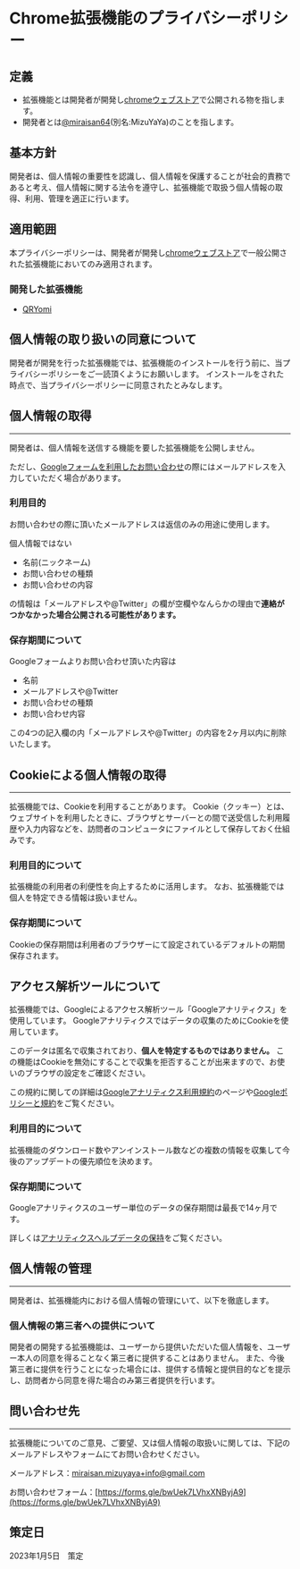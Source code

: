 # Chrome拡張機能のプライバシーポリシー

## 定義
- 拡張機能とは開発者が開発し[chromeウェブストア](https://chrome.google.com/webstore)で公開される物を指します。
- 開発者とは[@miraisan64](https://twitter.com/miraisan64)(別名:MizuYaYa)のことを指します。

## 基本方針
開発者は、個人情報の重要性を認識し、個人情報を保護することが社会的責務であると考え、個人情報に関する法令を遵守し、拡張機能で取扱う個人情報の取得、利用、管理を適正に行います。

## 適用範囲
本プライバシーポリシーは、開発者が開発し[chromeウェブストア](https://chrome.google.com/webstore)で一般公開された拡張機能においてのみ適用されます。
### 開発した拡張機能
- [QRYomi](https://chrome.google.com/webstore/detail/qryomi/nmanfahnbpmfhoddlchncnoemgoieogp)

## 個人情報の取り扱いの同意について
開発者が開発を行った拡張機能では、拡張機能のインストールを行う前に、当プライバシーポリシーをご一読頂くようにお願いします。
インストールをされた時点で、当プライバシーポリシーに同意されたとみなします。

## 個人情報の取得
***
開発者は、個人情報を送信する機能を要した拡張機能を公開しません。

ただし、[Googleフォームを利用したお問い合わせ](https://forms.gle/bwUek7LVhxXNByjA9)の際にはメールアドレスを入力していただく場合があります。

### 利用目的
お問い合わせの際に頂いたメールアドレスは返信のみの用途に使用します。

個人情報ではない
- 名前(ニックネーム)
- お問い合わせの種類
- お問い合わせの内容

の情報は「メールアドレスや@Twitter」の欄が空欄やなんらかの理由で**連絡がつかなかった場合公開される可能性があります。**

### 保存期間について
Googleフォームよりお問い合わせ頂いた内容は
- 名前
- メールアドレスや@Twitter
- お問い合わせの種類
- お問い合わせ内容

この4つの記入欄の内「メールアドレスや@Twitter」の内容を2ヶ月以内に削除いたします。

## Cookieによる個人情報の取得
***
拡張機能では、Cookieを利用することがあります。
Cookie（クッキー）とは、ウェブサイトを利用したときに、ブラウザとサーバーとの間で送受信した利用履歴や入力内容などを、訪問者のコンピュータにファイルとして保存しておく仕組みです。

### 利用目的について
拡張機能の利用者の利便性を向上するために活用します。
なお、拡張機能では個人を特定できる情報は扱いません。

### 保存期間について
Cookieの保存期間は利用者のブラウザーにて設定されているデフォルトの期間保存されます。

## アクセス解析ツールについて
拡張機能では、Googleによるアクセス解析ツール「Googleアナリティクス」を使用しています。
Googleアナリティクスではデータの収集のためにCookieを使用しています。

このデータは匿名で収集されており、**個人を特定するものではありません。**
この機能はCookieを無効にすることで収集を拒否することが出来ますので、お使いのブラウザの設定をご確認ください。

この規約に関しての詳細は[Googleアナリティクス利用規約](https://marketingplatform.google.com/about/analytics/terms/jp/)のページや[Googleポリシーと規約](https://policies.google.com/technologies/ads)をご覧ください。

### 利用目的について
拡張機能のダウンロード数やアンインストール数などの複数の情報を収集して今後のアップデートの優先順位を決めます。

### 保存期間について
Googleアナリティクスのユーザー単位のデータの保存期間は最長で14ヶ月です。

詳しくは[アナリティクスヘルプデータの保持](https://support.google.com/analytics/answer/7667196)をご覧ください。

## 個人情報の管理
***
開発者は、拡張機能内における個人情報の管理にいて、以下を徹底します。

### 個人情報の第三者への提供について
開発者の開発する拡張機能は、ユーザーから提供いただいた個人情報を、ユーザー本人の同意を得ることなく第三者に提供することはありません。
また、今後第三者に提供を行うことになった場合には、提供する情報と提供目的などを提示し、訪問者から同意を得た場合のみ第三者提供を行います。

## 問い合わせ先
***
拡張機能についてのご意見、ご要望、又は個人情報の取扱いに関しては、下記のメールアドレスやフォームにてお問い合わせください。

メールアドレス：miraisan.mizuyaya+info@gmail.com

お問い合わせフォーム：[https://forms.gle/bwUek7LVhxXNByjA9](https://forms.gle/bwUek7LVhxXNByjA9)

## 策定日
2023年1月5日　策定  